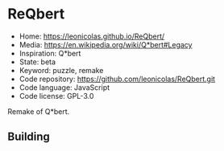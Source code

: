 # ReQbert

- Home: https://leonicolas.github.io/ReQbert/
- Media: https://en.wikipedia.org/wiki/Q*bert#Legacy
- Inspiration: Q*bert
- State: beta
- Keyword: puzzle, remake
- Code repository: https://github.com/leonicolas/ReQbert.git
- Code language: JavaScript
- Code license: GPL-3.0

Remake of Q*bert.

## Building
